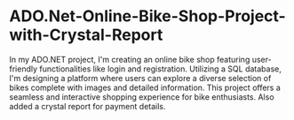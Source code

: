 # ADO.Net-Online-Bike-Shop-Project-with-Crystal-Report
In my ADO.NET project, I'm creating an online bike shop featuring user-friendly functionalities like login and registration. Utilizing a SQL database, I'm designing a platform where users can explore a diverse selection of bikes complete with images and detailed information. This project offers a seamless and interactive shopping experience for bike enthusiasts. Also added a crystal report for payment details.
